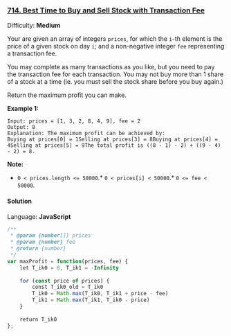 ### [714\. Best Time to Buy and Sell Stock with Transaction Fee](https://leetcode.com/problems/best-time-to-buy-and-sell-stock-with-transaction-fee/)

Difficulty: **Medium**


Your are given an array of integers `prices`, for which the `i`-th element is the price of a given stock on day `i`; and a non-negative integer `fee` representing a transaction fee.

You may complete as many transactions as you like, but you need to pay the transaction fee for each transaction. You may not buy more than 1 share of a stock at a time (ie. you must sell the stock share before you buy again.)

Return the maximum profit you can make.

**Example 1:**  

```
Input: prices = [1, 3, 2, 8, 4, 9], fee = 2
Output: 8
Explanation: The maximum profit can be achieved by:
Buying at prices[0] = 1Selling at prices[3] = 8Buying at prices[4] = 4Selling at prices[5] = 9The total profit is ((8 - 1) - 2) + ((9 - 4) - 2) = 8.
```

**Note:**

*   `0 < prices.length <= 50000`.*   `0 < prices[i] < 50000`.*   `0 <= fee < 50000`.

#### Solution

Language: **JavaScript**

```javascript
/**
 * @param {number[]} prices
 * @param {number} fee
 * @return {number}
 */
var maxProfit = function(prices, fee) {
    let T_ik0 = 0, T_ik1 = -Infinity
    
    for (const price of prices) {
        const T_ik0_old = T_ik0
        T_ik0 = Math.max(T_ik0, T_ik1 + price - fee)
        T_ik1 = Math.max(T_ik1, T_ik0 - price)
    }
    
    return T_ik0
};
```